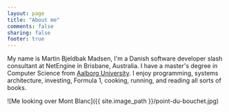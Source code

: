 ```yaml
---
layout: page
title: "About me"
comments: false
sharing: false
footer: true
---
```


My name is Martin Bjeldbak Madsen, I'm a Danish software developer slash consultant at NetEngine in Brisbane, Australia. I have a master's degree in Computer Science from [Aalborg University](http://www.cs.aau.dk/). I enjoy programming, systems architecture, investing, Formula 1, cooking, running, and reading all sorts of books.

![Me looking over Mont Blanc]({{ site.image_path }}/point-du-bouchet.jpg)
